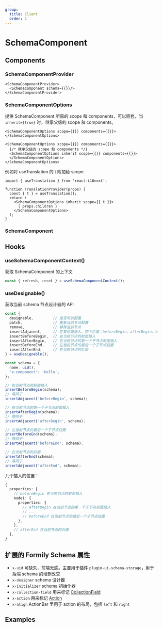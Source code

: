 ```yaml
---
group:
  title: Client
  order: 1
---
```


# SchemaComponent

## Components

### SchemaComponentProvider

```tsx | pure
<SchemaComponentProvider>
  <SchemaComponent schema={{}}/>
</SchemaComponentProvider>
```

### SchemaComponentOptions

提供 SchemaComponent 所需的 scope 和 components，可以嵌套，当 `inherit={true}` 时，继承父级的 scope 和 components。

```tsx | pure
<SchemaComponentOptions scope={{}} components={{}}>
</SchemaComponentOptions>

<SchemaComponentOptions scope={{}} components={{}}>
  {/* 继承父级的 scope 和 components */}
  <SchemaComponentOptions inherit scope={{}} components={{}}>
  </SchemaComponentOptions>
</SchemaComponentOptions>
```

例如将  useTranslation 的 t 附加给 scope

```tsx | pure
import { useTranslation } from 'react-i18next';

function TranslationProvider(props) {
  const { t } = useTranslation();
  return (
    <SchemaComponentOptions inherit scope={{ t }}>
      { props.children }
    </SchemaComponentOptions>
  );
}
```

### SchemaComponent

## Hooks

### useSchemaComponentContext()

获取 SchemaComponent 的上下文

```ts
const { refresh, reset } = useSchemaComponentContext();
```

### useDesignable()

获取当前 schema 节点设计器的 API

```ts
const {
  designable,         // 是否可以配置
  patch,              // 更新当前节点配置
  remove,             // 移除当前节点
  insertAdjacent,     // 在某位置插入，四个位置：beforeBegin、afterBegin、beforeEnd、afterEnd
  insertBeforeBegin,  // 在当前节点的前面插入
  insertAfterBegin,   // 在当前节点的第一个子节点前面插入
  insertBeforeEnd,    // 在当前节点的最后一个子节点后面
  insertAfterEnd,     // 在当前节点的后面
} = useDesignable();

const schema = {
  name: uid(),
  'x-component': 'Hello',
};

// 在当前节点的前面插入
insertBeforeBegin(schema);
// 等同于
insertAdjacent('beforeBegin', schema);

// 在当前节点的第一个子节点前面插入
insertAfterBegin(schema);
// 等同于
insertAdjacent('afterBegin', schema);

// 在当前节点的最后一个子节点后面
insertBeforeEnd(schema);
// 等同于
insertAdjacent('beforeEnd', schema);

// 在当前节点的后面
insertAfterEnd(schema);
// 等同于
insertAdjacent('afterEnd', schema);
```

几个插入的位置：

```ts
{
  properties: {
    // beforeBegin 在当前节点的前面插入
    node1: {
      properties: {
        // afterBegin 在当前节点的第一个子节点前面插入
        // ...
        // beforeEnd 在当前节点的最后一个子节点后面
      },
    },
    // afterEnd 在当前节点的后面
  },
}
```

## 扩展的 Formily Schema 属性

- `x-uid` 可缺失，前端无感。主要用于插件 `plugin-ui-schema-storage`，用于后端 schema 的增删改查
- `x-designer` schema 设计器
- `x-initializer` schema 初始化器
- `x-collection-field` 用来标记 [CollectionField](collection-manager#collectionfield)
- `x-action` 用来标记 [Action](schema-components/action)
- `x-align` ActionBar 里用于 action 的布局，包括 `left` 和 `right`

## Examples

<code src="./demos/demo1.tsx"></code>

